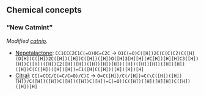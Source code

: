 ## Chemical concepts
### “New Catmint”
*Modified [catnip](https://en.wikipedia.org/wiki/Catnip).*

* [Nepetalactone](https://en.wikipedia.org/wiki/Nepetalactone):
`CC1CCC2C1C(=O)OC=C2C` → `O1C(=O)C([H])2C(C(C(C2(C([H](O[H])C([H])2C([H])([H])C([H])([H])O([H]3[H][H](#C[H])[H][H]C3([H])[H])C([H])([H])C2([H])[H])([H])[H])[H])([H])([H])[H])([H])[H])([H])C(C([H])([H])[H])=C1([H]C([H])([H])[H])[H]`
* [Citral](https://en.wikipedia.org/wiki/Citral):
`CC(=CCC/C(=C/C=O)/C)C` → `O=C([H])/C(/[H])=C(\C([H])([H])[H])/C([H])([H])C([H])([H])C([H])=C(=O)(C([H])([H])[H][H])C([H])([H])[H]`
